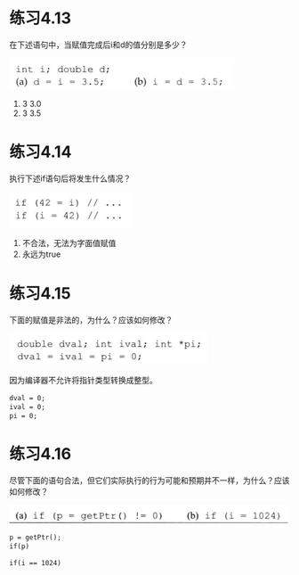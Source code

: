 # 练习4.13

在下述语句中，当赋值完成后i和d的值分别是多少？

![](res/1.png)

1. 3 3.0
2. 3 3.5

# 练习4.14

执行下述if语句后将发生什么情况？

![](res/2.png)

1. 不合法，无法为字面值赋值
2. 永远为true

# 练习4.15

下面的赋值是非法的，为什么？应该如何修改？

![](res/3.png)

因为编译器不允许将指针类型转换成整型。

```
dval = 0;
ival = 0;
pi = 0;
```

# 练习4.16

尽管下面的语句合法，但它们实际执行的行为可能和预期并不一样，为什么？应该如何修改？

![](res/4.png)

```
p = getPtr();
if(p)
```

```
if(i == 1024)
```

